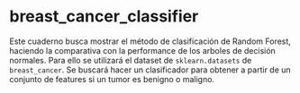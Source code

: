 # breast_cancer_classifier

Este cuaderno busca mostrar el método de clasificación de Random Forest, haciendo la comparativa con la performance de los arboles de decisión normales. Para ello se utilizará el dataset de ``sklearn.datasets`` de ``breast_cancer``. Se buscará hacer un clasificador para obtener a partir de un conjunto de features si un tumor es benigno o maligno.

